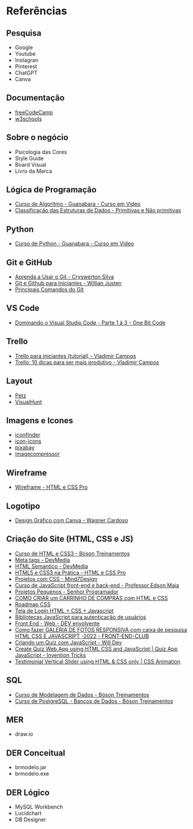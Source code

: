 # Referências

## Pesquisa
* Google
* Youtube
* Instagran
* Pinterest
* ChatGPT
* Canva

## Documentação
* [freeCodeCamp](https://www.freecodecamp.org/)
* [w3schools](https://www.w3schools.com/)

## Sobre o negócio
* Psicologia das Cores
* Style Guide
* Board Visual
* Livro da Marca

## Lógica de Programação
* [Curso de Algoritmo - Guanabara - Curso em Video](https://www.cursoemvideo.com/curso/curso-de-algoritmo/)
* [Classificação das Estruturas de Dados - Primitivas e Não primitivas](https://www.youtube.com/watch?v=XDgOANkoS0Q)

## Python
* [Curso de Python - Guanabara - Curso em Video](https://www.youtube.com/watch?v=U_A2kwUfmlw&list=PLvE-ZAFRgX8hnECDn1v9HNTI71veL3oW0&index=1)

## Git e GitHub
* [Aprenda a Usar o Git - Cryswerton Silva](https://www.youtube.com/playlist?list=PL0OPpTVVOFZCNJuDsnPMMgfcntKleZ7BS)
* [Git e Github para Iniciantes - Willian Justen](https://www.youtube.com/playlist?list=PLlAbYrWSYTiPA2iEiQ2PF_A9j__C4hi0A)
* [Principais Comandos do Git](https://jorgekotickaudy.files.wordpress.com/2017/12/principais-comandos-no-git.pdf)

## VS Code
* [Dominando o Visual Studio Code - Parte 1 à 3 - One Bit Code](https://www.youtube.com/watch?v=Po4d8Q2krcE)

## Trello
* [Trello para iniciantes (tutorial) - Vladimir Campos](https://www.youtube.com/watch?v=dkzhEGm86nM)
* [Trello: 10 dicas para ser mais produtivo - Vladimir Campos](https://www.youtube.com/watch?v=noRwgM_vavM)

## Layout
* [Petz](https://www.petz.com.br/)
* [VisualHunt](https://visualhunt.com/)

## Imagens e Icones
* [iconfinder](https://www.iconfinder.com/)
* [icon-icons](https://icon-icons.com/)
* [pixabay](https://pixabay.com/pt/)
* [imagecompressor](https://imagecompressor.com/)

## Wireframe 
* [Wireframe - HTML e CSS Pro](https://www.youtube.com/watch?v=DRmTXb_Wymo&list=PL4I-14pHZsLG6PcW2jQG98V4K8tJRUkWZ)

## Logotipo
* [Design Gráfico com Canva - Wagner Cardoso](https://www.youtube.com/watch?v=RqdQmW_bk7I&list=PLOPt_yd2VLWG49SxF2VrpLMKE82RojQiC)

## Criação do Site (HTML, CSS e JS)
* [Curso de HTML e CSS3 - Bóson Treinamentos](https://www.youtube.com/playlist?list=PLucm8g_ezqNqenmYtyuCiOeUflgRAGMTr)
* [Meta tags - DevMedia](https://www.devmedia.com.br/html-meta-tags-entendendo-o-uso-de-meta-tags/30328)
* [HTML Semantico - DevMedia](https://www.devmedia.com.br/html-semantico-conheca-os-elementos-semanticos-da-html5/38065)
* [HTML5 e CSS3 na Prática - HTML e CSS Pro](https://www.youtube.com/watch?v=IZklJY9ZU0o&list=PL4I-14pHZsLGjFcG-80FlIC7XhgA6lNe5)
* [Projetos com CSS - Mind7Design](https://www.youtube.com/playlist?list=PLS8oMGw0-qC3xhZX7hoZsQi6kPy3_3YE0)
* [Curso de JavaScript front-end e back-end - Professor Edson Maia](https://www.youtube.com/playlist?list=PLnex8IkmReXxZEXje06kW1uCwm5iC8M_Z)
* [Projetos Pequenos - Senhor Programador](https://www.youtube.com/playlist?list=PLNb8WhOkH6MXqoqce6u2Cry46E9tzBDUK)
* [COMO CRIAR um CARRINHO DE COMPRAS com HTML e CSS](https://www.youtube.com/watch?v=8VjsyeMo9-A)
* [Roadmap CSS](https://pingback.com/gabcodes/css-roadmap-guia-para-estudo-de-css)
* [Tela de Login HTML + CSS + Javascript](https://programandosolucoes.dev.br/2021/05/11/login-html-css-javascript/)
* [Bibliotecas JavaScript para autenticação de usuários](https://www.mundojs.com.br/2019/02/22/bibliotecas-javascript-para-autenticacao-de-usuarios/)
* [Front End - Web - DEV envolvente](https://www.youtube.com/playlist?list=PLI6D4TUJut5eId4-jMDsjsfpueJt4_XDg)
* [Como fazer GALERIA DE FOTOS RESPONSIVA com caixa de pesquisa HTML CSS E JAVASCRIPT -2022 - FRONT-END-CLUB](https://www.youtube.com/watch?v=ZRYhFoW_k2k&list=LL&index=3&t=8s)
* [Criando um Quiz com JavaScript - Will Dev](https://www.youtube.com/watch?v=7b6HW8-67WE&list=LL&index=6)
* [Create Quiz Web App using HTML CSS and JavaScript | Quiz App JavaScript - Invention Tricks](https://www.youtube.com/watch?v=WHHYz8rZmDU&list=LL&index=4)
* [Testimonial Vertical Slider using HTML & CSS only | CSS Animation](https://www.youtube.com/watch?v=tOKzSYVlaBA&list=LL&index=2)

## SQL
* [Curso de Modelagem de Dados - Bóson Treinamentos](https://www.youtube.com/watch?v=Q_KTYFgvu1s&list=PLucm8g_ezqNoNHU8tjVeHmRGBFnjDIlxD)
* [Curso de PostgreSQL - Bancos de Dados - Bóson Treinamentos](https://www.youtube.com/watch?v=Z_SPrzlT4Fc&list=PLucm8g_ezqNoAkYKXN_zWupyH6hQCAwxY)

## MER
* draw.io

## DER Conceitual
* brmodelo.jar
* brmodelo.exe

## DER Lógico
* MySQL Workbench
* Lucidchart
* DB Designer